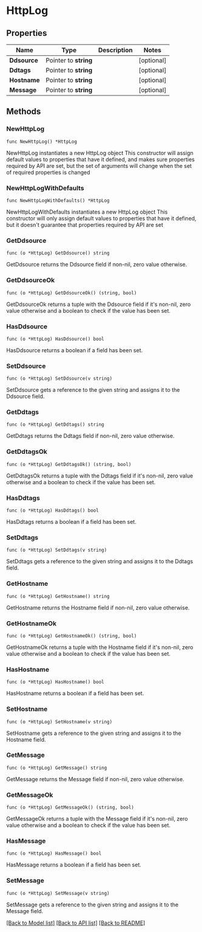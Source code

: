 # HttpLog

## Properties

Name | Type | Description | Notes
------------ | ------------- | ------------- | -------------
**Ddsource** | Pointer to **string** |  | [optional] 
**Ddtags** | Pointer to **string** |  | [optional] 
**Hostname** | Pointer to **string** |  | [optional] 
**Message** | Pointer to **string** |  | [optional] 

## Methods

### NewHttpLog

`func NewHttpLog() *HttpLog`

NewHttpLog instantiates a new HttpLog object
This constructor will assign default values to properties that have it defined,
and makes sure properties required by API are set, but the set of arguments
will change when the set of required properties is changed

### NewHttpLogWithDefaults

`func NewHttpLogWithDefaults() *HttpLog`

NewHttpLogWithDefaults instantiates a new HttpLog object
This constructor will only assign default values to properties that have it defined,
but it doesn't guarantee that properties required by API are set

### GetDdsource

`func (o *HttpLog) GetDdsource() string`

GetDdsource returns the Ddsource field if non-nil, zero value otherwise.

### GetDdsourceOk

`func (o *HttpLog) GetDdsourceOk() (string, bool)`

GetDdsourceOk returns a tuple with the Ddsource field if it's non-nil, zero value otherwise
and a boolean to check if the value has been set.

### HasDdsource

`func (o *HttpLog) HasDdsource() bool`

HasDdsource returns a boolean if a field has been set.

### SetDdsource

`func (o *HttpLog) SetDdsource(v string)`

SetDdsource gets a reference to the given string and assigns it to the Ddsource field.

### GetDdtags

`func (o *HttpLog) GetDdtags() string`

GetDdtags returns the Ddtags field if non-nil, zero value otherwise.

### GetDdtagsOk

`func (o *HttpLog) GetDdtagsOk() (string, bool)`

GetDdtagsOk returns a tuple with the Ddtags field if it's non-nil, zero value otherwise
and a boolean to check if the value has been set.

### HasDdtags

`func (o *HttpLog) HasDdtags() bool`

HasDdtags returns a boolean if a field has been set.

### SetDdtags

`func (o *HttpLog) SetDdtags(v string)`

SetDdtags gets a reference to the given string and assigns it to the Ddtags field.

### GetHostname

`func (o *HttpLog) GetHostname() string`

GetHostname returns the Hostname field if non-nil, zero value otherwise.

### GetHostnameOk

`func (o *HttpLog) GetHostnameOk() (string, bool)`

GetHostnameOk returns a tuple with the Hostname field if it's non-nil, zero value otherwise
and a boolean to check if the value has been set.

### HasHostname

`func (o *HttpLog) HasHostname() bool`

HasHostname returns a boolean if a field has been set.

### SetHostname

`func (o *HttpLog) SetHostname(v string)`

SetHostname gets a reference to the given string and assigns it to the Hostname field.

### GetMessage

`func (o *HttpLog) GetMessage() string`

GetMessage returns the Message field if non-nil, zero value otherwise.

### GetMessageOk

`func (o *HttpLog) GetMessageOk() (string, bool)`

GetMessageOk returns a tuple with the Message field if it's non-nil, zero value otherwise
and a boolean to check if the value has been set.

### HasMessage

`func (o *HttpLog) HasMessage() bool`

HasMessage returns a boolean if a field has been set.

### SetMessage

`func (o *HttpLog) SetMessage(v string)`

SetMessage gets a reference to the given string and assigns it to the Message field.


[[Back to Model list]](../README.md#documentation-for-models) [[Back to API list]](../README.md#documentation-for-api-endpoints) [[Back to README]](../README.md)



